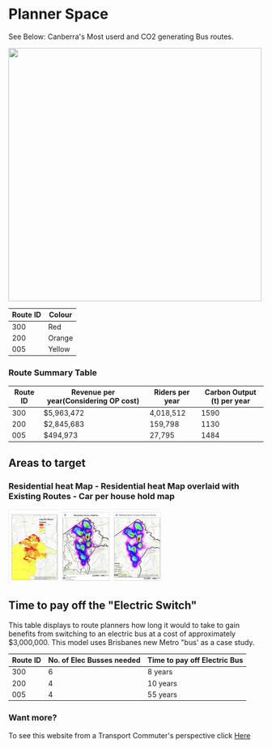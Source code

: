 # Planner Space

See Below: Canberra's Most userd and CO2 generating Bus routes. 


<img align="middle" width="500" height="500" src="./planner map.png">

| Route ID | Colour | 
|----------|--------|
| 300        | Red    | 
| 200        | Orange |
| 005        | Yellow | 




### Route Summary Table
| Route ID | Revenue per year(Considering OP cost) | Riders per year | Carbon Output (t) per year|
|----------|-----|--------|---------------|
| 300        | $5,963,472 | 4,018,512  | 1590      |
| 200        | $2,845,683 | 159,798  | 1130          |
| 005        | $494,973 | 27,795    | 1484          |

## Areas to target
### Residential heat Map - Residential heat Map overlaid with Existing Routes - Car per house hold map
<img width="60%" height="60%" src="./Images/Maps.png">
                                   
## Time to pay off  the "Electric Switch"
This table displays to route planners how long it would to take to gain benefits from switching to an electric bus at a cost of approximately $3,000,000.
This model uses Brisbanes new Metro "bus' as a case study.

| Route ID | No. of Elec Busses needed | Time to pay off Electric Bus  | 
|----------|--------------|-------------------------------|
| 300        | 6             | 8 years                       |
| 200        | 4             | 10 years                       | 
| 005        | 4             | 55 years                      | 



### Want more? 
To see this website from a Transport Commuter's perspective click [Here](user.md) 

